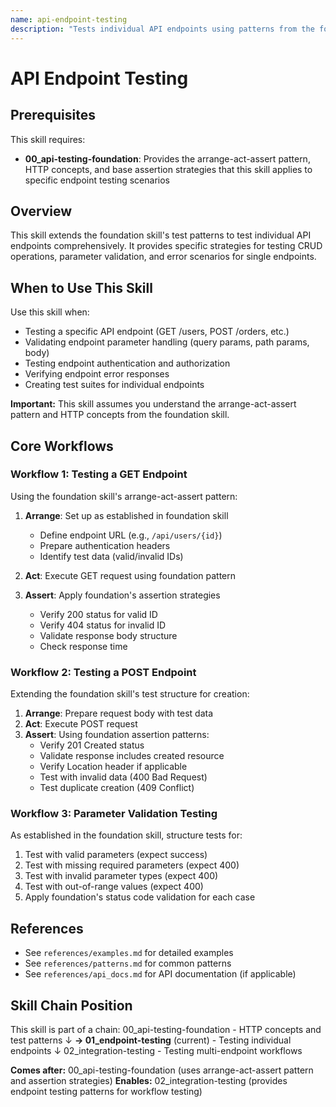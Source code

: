 ```yaml
---
name: api-endpoint-testing
description: "Tests individual API endpoints using patterns from the foundation skill. Covers CRUD operations, parameter validation, authentication testing, error handling, and edge cases. Use when testing specific API endpoints, validating request/response contracts, or creating endpoint-specific test suites. Builds on foundation test structure and assertion patterns."
---
```


# API Endpoint Testing

## Prerequisites

This skill requires:
- **00_api-testing-foundation**: Provides the arrange-act-assert pattern, HTTP concepts, and base assertion strategies that this skill applies to specific endpoint testing scenarios

## Overview

This skill extends the foundation skill's test patterns to test individual API endpoints comprehensively. It provides specific strategies for testing CRUD operations, parameter validation, and error scenarios for single endpoints.

## When to Use This Skill

Use this skill when:
- Testing a specific API endpoint (GET /users, POST /orders, etc.)
- Validating endpoint parameter handling (query params, path params, body)
- Testing endpoint authentication and authorization
- Verifying endpoint error responses
- Creating test suites for individual endpoints

**Important:** This skill assumes you understand the arrange-act-assert pattern and HTTP concepts from the foundation skill.

## Core Workflows

### Workflow 1: Testing a GET Endpoint

Using the foundation skill's arrange-act-assert pattern:

1. **Arrange**: Set up as established in foundation skill
   - Define endpoint URL (e.g., `/api/users/{id}`)
   - Prepare authentication headers
   - Identify test data (valid/invalid IDs)

2. **Act**: Execute GET request using foundation pattern

3. **Assert**: Apply foundation's assertion strategies
   - Verify 200 status for valid ID
   - Verify 404 status for invalid ID
   - Validate response body structure
   - Check response time

### Workflow 2: Testing a POST Endpoint

Extending the foundation skill's test structure for creation:

1. **Arrange**: Prepare request body with test data
2. **Act**: Execute POST request
3. **Assert**: Using foundation assertion patterns:
   - Verify 201 Created status
   - Validate response includes created resource
   - Verify Location header if applicable
   - Test with invalid data (400 Bad Request)
   - Test duplicate creation (409 Conflict)

### Workflow 3: Parameter Validation Testing

As established in the foundation skill, structure tests for:

1. Test with valid parameters (expect success)
2. Test with missing required parameters (expect 400)
3. Test with invalid parameter types (expect 400)
4. Test with out-of-range values (expect 400)
5. Apply foundation's status code validation for each case

## References

- See `references/examples.md` for detailed examples
- See `references/patterns.md` for common patterns
- See `references/api_docs.md` for API documentation (if applicable)

## Skill Chain Position

This skill is part of a chain:
00_api-testing-foundation - HTTP concepts and test patterns
   ↓
**→ 01_endpoint-testing** (current) - Testing individual endpoints
   ↓
02_integration-testing - Testing multi-endpoint workflows

**Comes after:** 00_api-testing-foundation (uses arrange-act-assert pattern and assertion strategies)
**Enables:** 02_integration-testing (provides endpoint testing patterns for workflow testing)
